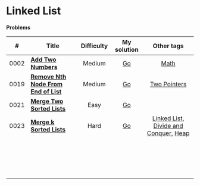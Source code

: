 # Linked List



**Problems**

|  #   | Title                                                        | Difficulty |                         My solution                          |                          Other tags                          |
| :--: | ------------------------------------------------------------ | :--------: | :----------------------------------------------------------: | :----------------------------------------------------------: |
| 0002 | **[Add Two Numbers](https://github.com/Apollo4634/LeetCode/blob/master/problem/linked_list/0002_AddTwoNumbers.md)** |   Medium   | [Go](https://github.com/Apollo4634/LeetCode/blob/master/solution/linked_list/AddTwoNumbers.java) | [Math](https://github.com/Apollo4634/LeetCode/blob/master/solution/math/math.md) |
| 0019 | **[Remove Nth Node From End of List](https://github.com/Apollo4634/LeetCode/blob/master/problem/linked_list/0019_RemoveNthNodeFromEndOfList.md)** |   Medium   | [Go](https://github.com/Apollo4634/LeetCode/blob/master/solution/linked_list/RemoveNthNodeFromEndOfList.java) | [Two Pointers](https://github.com/Apollo4634/LeetCode/blob/master/solution/two_pointers/two_pointers.md) |
| 0021 | **[Merge Two Sorted Lists](https://github.com/Apollo4634/LeetCode/blob/master/problem/linked_list/0021_MergeTwoSortedLists.md)** |    Easy    | [Go](https://github.com/Apollo4634/LeetCode/blob/master/solution/linked_list/MergeTwoSortedLists.java) |                                                              |
| 0023 | **[Merge k Sorted Lists](https://github.com/Apollo4634/LeetCode/blob/master/problem/linked_list/0023_MergeKSortedLists.md)** |    Hard    | [Go](https://github.com/Apollo4634/LeetCode/blob/master/solution/linked_list/MergeKSortedLists.java) | [Linked List](https://github.com/Apollo4634/LeetCode/blob/master/solution/linked_list/linked_list.md), [Divide and Conquer](https://github.com/Apollo4634/LeetCode/blob/master/solution/divide_and_conquer/divide_and_conquer.md), [Heap](https://github.com/Apollo4634/LeetCode/blob/master/solution/heap/heap.md) |
|      |                                                              |            |                                                              |                                                              |
|      |                                                              |            |                                                              |                                                              |
|      |                                                              |            |                                                              |                                                              |
|      |                                                              |            |                                                              |                                                              |
|      |                                                              |            |                                                              |                                                              |
|      |                                                              |            |                                                              |                                                              |
|      |                                                              |            |                                                              |                                                              |
|      |                                                              |            |                                                              |                                                              |
|      |                                                              |            |                                                              |                                                              |
|      |                                                              |            |                                                              |                                                              |
|      |                                                              |            |                                                              |                                                              |
|      |                                                              |            |                                                              |                                                              |
|      |                                                              |            |                                                              |                                                              |
|      |                                                              |            |                                                              |                                                              |
|      |                                                              |            |                                                              |                                                              |
|      |                                                              |            |                                                              |                                                              |
|      |                                                              |            |                                                              |                                                              |
|      |                                                              |            |                                                              |                                                              |

